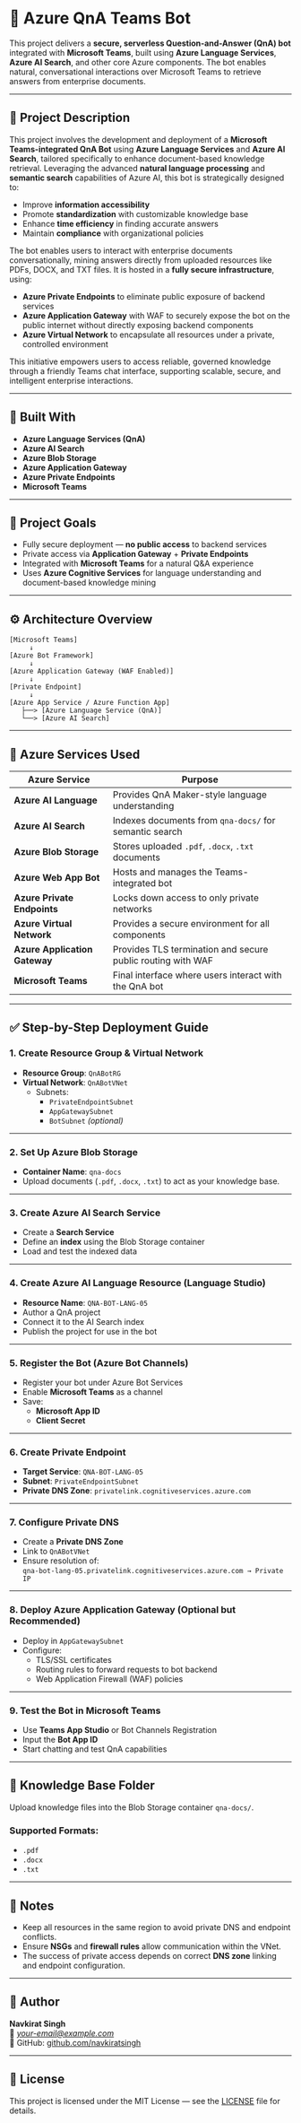 # 🤖 Azure QnA Teams Bot

This project delivers a **secure, serverless Question-and-Answer (QnA) bot** integrated with **Microsoft Teams**, built using **Azure Language Services**, **Azure AI Search**, and other core Azure components. The bot enables natural, conversational interactions over Microsoft Teams to retrieve answers from enterprise documents.

---

## 📌 Project Description

This project involves the development and deployment of a **Microsoft Teams-integrated QnA Bot** using **Azure Language Services** and **Azure AI Search**, tailored specifically to enhance document-based knowledge retrieval. Leveraging the advanced **natural language processing** and **semantic search** capabilities of Azure AI, this bot is strategically designed to:

- Improve **information accessibility**
- Promote **standardization** with customizable knowledge base
- Enhance **time efficiency** in finding accurate answers
- Maintain **compliance** with organizational policies

The bot enables users to interact with enterprise documents conversationally, mining answers directly from uploaded resources like PDFs, DOCX, and TXT files. It is hosted in a **fully secure infrastructure**, using:

- **Azure Private Endpoints** to eliminate public exposure of backend services  
- **Azure Application Gateway** with WAF to securely expose the bot on the public internet without directly exposing backend components  
- **Azure Virtual Network** to encapsulate all resources under a private, controlled environment  

This initiative empowers users to access reliable, governed knowledge through a friendly Teams chat interface, supporting scalable, secure, and intelligent enterprise interactions.

---

## 🚀 Built With

- **Azure Language Services (QnA)**
- **Azure AI Search**
- **Azure Blob Storage**
- **Azure Application Gateway**
- **Azure Private Endpoints**
- **Microsoft Teams**

---

## 🔐 Project Goals

- Fully secure deployment — **no public access** to backend services  
- Private access via **Application Gateway** + **Private Endpoints**  
- Integrated with **Microsoft Teams** for a natural Q&A experience  
- Uses **Azure Cognitive Services** for language understanding and document-based knowledge mining  

---

## ⚙️ Architecture Overview

```
[Microsoft Teams] 
     ↓
[Azure Bot Framework] 
     ↓
[Azure Application Gateway (WAF Enabled)]
     ↓
[Private Endpoint]
     ↓
[Azure App Service / Azure Function App]
   ├──> [Azure Language Service (QnA)]
   └──> [Azure AI Search]
```

---

## 🔧 Azure Services Used

| Azure Service              | Purpose                                                                 |
|---------------------------|-------------------------------------------------------------------------|
| **Azure AI Language**     | Provides QnA Maker-style language understanding                        |
| **Azure AI Search**       | Indexes documents from `qna-docs/` for semantic search                 |
| **Azure Blob Storage**    | Stores uploaded `.pdf`, `.docx`, `.txt` documents                      |
| **Azure Web App Bot**     | Hosts and manages the Teams-integrated bot                             |
| **Azure Private Endpoints** | Locks down access to only private networks                            |
| **Azure Virtual Network** | Provides a secure environment for all components                      |
| **Azure Application Gateway** | Provides TLS termination and secure public routing with WAF         |
| **Microsoft Teams**       | Final interface where users interact with the QnA bot                  |

---

## ✅ Step-by-Step Deployment Guide

### 1. Create Resource Group & Virtual Network

- **Resource Group**: `QnABotRG`
- **Virtual Network**: `QnABotVNet`
  - Subnets:
    - `PrivateEndpointSubnet`
    - `AppGatewaySubnet`
    - `BotSubnet` *(optional)*

---

### 2. Set Up Azure Blob Storage

- **Container Name**: `qna-docs`
- Upload documents (`.pdf`, `.docx`, `.txt`) to act as your knowledge base.

---

### 3. Create Azure AI Search Service

- Create a **Search Service**
- Define an **index** using the Blob Storage container
- Load and test the indexed data

---

### 4. Create Azure AI Language Resource (Language Studio)

- **Resource Name**: `QNA-BOT-LANG-05`
- Author a QnA project
- Connect it to the AI Search index
- Publish the project for use in the bot

---

### 5. Register the Bot (Azure Bot Channels)

- Register your bot under Azure Bot Services
- Enable **Microsoft Teams** as a channel
- Save:
  - **Microsoft App ID**
  - **Client Secret**

---

### 6. Create Private Endpoint

- **Target Service**: `QNA-BOT-LANG-05`
- **Subnet**: `PrivateEndpointSubnet`
- **Private DNS Zone**: `privatelink.cognitiveservices.azure.com`

---

### 7. Configure Private DNS

- Create a **Private DNS Zone**
- Link to `QnABotVNet`
- Ensure resolution of:  
  `qna-bot-lang-05.privatelink.cognitiveservices.azure.com → Private IP`

---

### 8. Deploy Azure Application Gateway (Optional but Recommended)

- Deploy in `AppGatewaySubnet`
- Configure:
  - TLS/SSL certificates
  - Routing rules to forward requests to bot backend
  - Web Application Firewall (WAF) policies

---

### 9. Test the Bot in Microsoft Teams

- Use **Teams App Studio** or Bot Channels Registration
- Input the **Bot App ID**
- Start chatting and test QnA capabilities

---

## 📁 Knowledge Base Folder

Upload knowledge files into the Blob Storage container `qna-docs/`.

### Supported Formats:

- `.pdf`
- `.docx`
- `.txt`

---

## 📌 Notes

- Keep all resources in the same region to avoid private DNS and endpoint conflicts.
- Ensure **NSGs** and **firewall rules** allow communication within the VNet.
- The success of private access depends on correct **DNS zone** linking and endpoint configuration.

---

## 👤 Author

**Navkirat Singh**  
📧 *your-email@example.com*  
🔗 GitHub: [github.com/navkiratsingh](https://github.com/navkiratsingh)

---

## 📄 License

This project is licensed under the MIT License — see the [LICENSE](LICENSE) file for details.
